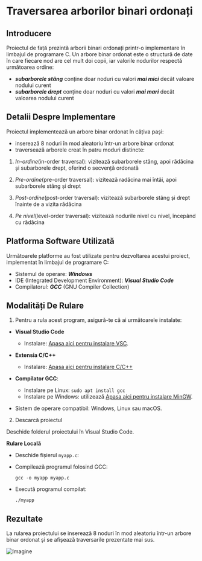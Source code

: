 # Traversarea arborilor binari ordonați 

## Introducere

Proiectul de față prezintă arborii binari ordonați printr-o implementare în limbajul de programare C. Un arbore binar ordonat este o structură de date în care fiecare nod are cel mult doi copii, iar valorile nodurilor respectă următoarea ordine:
- ***subarborele stâng*** conține doar noduri cu valori ***mai mici*** decât valoare nodului curent
- ***subarborele drept*** conține doar noduri cu valori ***mai mari*** decât valoarea nodului curent

## Detalii Despre Implementare

Proiectul implementează un arbore binar ordonat în câțiva pași:
- inserează 8 noduri în mod aleatoriu într-un arbore binar ordonat
- traversează arborele creat în patru moduri distincte:
1. *In-ordine*(in-order traversal): vizitează subarborele stâng, apoi rădăcina și subarborele drept, oferind o secvență ordonată

2. *Pre-ordine*(pre-order traversal): vizitează radăcina mai întâi, apoi subarborele stâng și drept

3. *Post-ordine*(post-order traversal): vizitează subarborele stâng și drept înainte de a vizita rădăcina

4. *Pe nivel*(level-order traversal): vizitează nodurile nivel cu nivel, începând cu rădăcina

## Platforma Software Utilizată

Următoarele platforme au fost utilizate pentru dezvoltarea acestui proiect, implementat în limbajul de programare C:
- Sistemul de operare: ***Windows***
- IDE (Integrated Development Environment): ***Visual Studio Code***
- Compilatorul: ***GCC*** (GNU Compiler Collection)

## Modalități De Rulare

1. Pentru a rula acest program, asigură-te că ai următoarele instalate:

- **Visual Studio Code**
    - Instalare: [Apasa aici pentru instalare VSC](https://code.visualstudio.com/download).
- **Extensia C/C++**
    - Instalare: [Apasa aici pentru instalare C/C++](https://marketplace.visualstudio.com/items?itemName=ms-vscode.cpptools)
     
- **Compilator GCC**:
    - Instalare pe Linux: `sudo apt install gcc`
    - Instalare pe Windows: utilizează [Apasa aici pentru instalare MinGW](https://sourceforge.net/projects/mingw/).
- Sistem de operare compatibil: Windows, Linux sau macOS.

2. Descarcă proiectul

Deschide folderul proiectului în Visual Studio Code.

**Rulare Locală**

- Deschide fișierul `myapp.c`:
- Compilează programul folosind GCC:
  
   `gcc -o myapp myapp.c`

- Execută programul compilat:
   
   `./myapp`


## Rezultate
La rularea proiectului se inserează 8 noduri în mod aleatoriu într-un arbore binar ordonat și se afișează traversarile prezentate mai sus. 

![Imagine](../proiect-sincretic-2024/program.png)